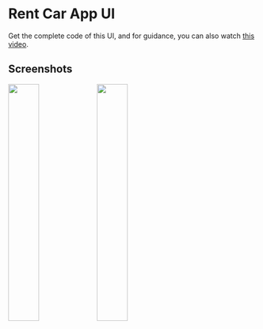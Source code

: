 # Rent Car App UI

Get the complete code of this UI, and for guidance, you can also watch [this video](https://youtu.be/80vWzQB0Eto).

## Screenshots

<img src='https://github.com/Ronak99/RentCar-App-UI/blob/master/screenshot/s1.png' align='left' width='35%'>

<img src='https://github.com/Ronak99/RentCar-App-UI/blob/master/screenshot/s2.png' align='left' width='35%'>

